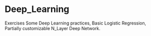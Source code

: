 # Deep_Learning
Exercises
Some Deep Learning practices,
Basic Logistic Regression,
Partially customizable N_Layer Deep Network.
